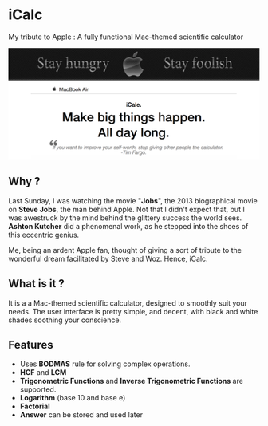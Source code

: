 # iCalc
My tribute to Apple : A fully functional Mac-themed scientific calculator

![iCalc](images/readmebanner.png)
## Why ?
Last Sunday, I was watching the movie "**Jobs**", the 2013 biographical movie on **Steve Jobs**, the man behind Apple. Not that I didn't expect that, but I was awestruck by the mind behind the glittery success the world sees.
**Ashton Kutcher** did a phenomenal work, as he stepped into the shoes of this eccentric genius.

Me, being an ardent Apple fan, thought of giving a sort of tribute to the wonderful dream facilitated by Steve and Woz.
Hence, iCalc.

## What is it ?
It is a a Mac-themed scientific calculator, designed to smoothly suit your needs. The user interface is pretty simple, and decent, with black and white shades soothing your conscience.

## Features

* Uses **BODMAS** rule for solving complex operations.
* **HCF** and **LCM**   
* **Trigonometric Functions** and **Inverse Trigonometric Functions** are supported.
* **Logarithm** (base 10 and base e)
* **Factorial**
* **Answer** can be stored and used later
 
